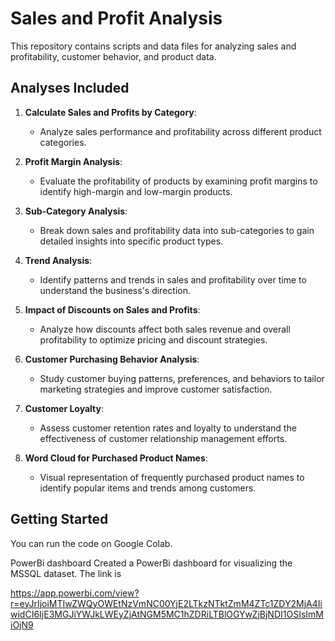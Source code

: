 # Sales and Profit Analysis

This repository contains scripts and data files for analyzing sales and profitability, customer behavior, and product data. 

## Analyses Included

1. **Calculate Sales and Profits by Category**:
   - Analyze sales performance and profitability across different product categories.

2. **Profit Margin Analysis**:
   - Evaluate the profitability of products by examining profit margins to identify high-margin and low-margin products.

3. **Sub-Category Analysis**:
   - Break down sales and profitability data into sub-categories to gain detailed insights into specific product types.

4. **Trend Analysis**:
   - Identify patterns and trends in sales and profitability over time to understand the business's direction.

5. **Impact of Discounts on Sales and Profits**:
   - Analyze how discounts affect both sales revenue and overall profitability to optimize pricing and discount strategies.

6. **Customer Purchasing Behavior Analysis**:
   - Study customer buying patterns, preferences, and behaviors to tailor marketing strategies and improve customer satisfaction.

7. **Customer Loyalty**:
   - Assess customer retention rates and loyalty to understand the effectiveness of customer relationship management efforts.

8. **Word Cloud for Purchased Product Names**:
   - Visual representation of frequently purchased product names to identify popular items and trends among customers.

## Getting Started
You can run the code on Google Colab.

PowerBi dashboard Created a PowerBi dashboard for visualizing the MSSQL dataset. The link is

https://app.powerbi.com/view?r=eyJrIjoiMTIwZWQyOWEtNzVmNC00YjE2LTkzNTktZmM4ZTc1ZDY2MjA4IiwidCI6IjE3MGJiYWJkLWEyZjAtNGM5MC1hZDRiLTBlOGYwZjBjNDI1OSIsImMiOjN9
